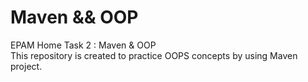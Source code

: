 # Maven && OOP
EPAM Home Task 2 : Maven &amp; OOP
<br/>This repository is created to practice OOPS concepts by using Maven project.

